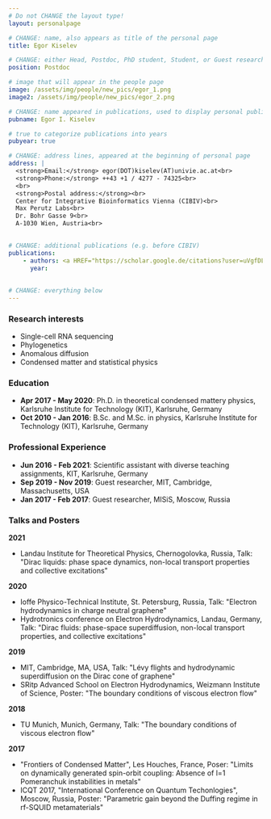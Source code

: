 ```yaml
---
# Do not CHANGE the layout type!
layout: personalpage

# CHANGE: name, also appears as title of the personal page
title: Egor Kiselev

# CHANGE: either Head, Postdoc, PhD student, Student, or Guest researcher
position: Postdoc

# image that will appear in the people page
image: /assets/img/people/new_pics/egor_1.png
image2: /assets/img/people/new_pics/egor_2.png

# CHANGE: name appeared in publications, used to display personal publications
pubname: Egor I. Kiselev

# true to categorize publications into years
pubyear: true

# CHANGE: address lines, appeared at the beginning of personal page
address: |
  <strong>Email:</strong> egor(DOT)kiselev(AT)univie.ac.at<br>
  <strong>Phone:</strong> ++43 +1 / 4277 - 74325<br>
  <br>
  <strong>Postal address:</strong><br>
  Center for Integrative Bioinformatics Vienna (CIBIV)<br>
  Max Perutz Labs<br>
  Dr. Bohr Gasse 9<br>
  A-1030 Wien, Austria<br>
  

# CHANGE: additional publications (e.g. before CIBIV)
publications:
    - authors: <a HREF="https://scholar.google.de/citations?user=uVgfDLwAAAAJ&hl=de&oi=ao">Google Scholar</a>
      year: 
  
  
# CHANGE: everything below
---
```

### Research interests
<div class="hline"></div>

* Single-cell RNA sequencing
* Phylogenetics
* Anomalous diffusion
* Condensed matter and statistical physics

### Education
<div class="hline"></div>

* __Apr 2017 - May 2020__: Ph.D. in theoretical condensed mattery physics, Karlsruhe Institute for Technology (KIT), Karlsruhe, Germany
* __Oct 2010 - Jan 2016__: B.Sc. and M.Sc. in physics, Karlsruhe Institute for Technology (KIT), Karlsruhe, Germany


### Professional Experience
<div class="hline"></div>


* __Jun 2016 - Feb 2021__: Scientific assistant with diverse teaching assignments, KIT, Karlsruhe, Germany
* __Sep 2019 - Nov 2019__: Guest researcher, MIT, Cambridge, Massachusetts, USA
* __Jan 2017 - Feb 2017__: Guest researcher, MISiS, Moscow, Russia


### Talks and Posters
<div class="hline"></div>

__2021__
* Landau Institute for Theoretical Physics, Chernogolovka, Russia, Talk: "Dirac liquids: phase space dynamics, non-local transport properties and collective excitations"

__2020__
* Ioffe Physico-Technical Institute, St. Petersburg, Russia, Talk: "Electron hydrodynamics in charge neutral graphene"
* Hydrotronics conference on Electron Hydrodynamics, Landau, Germany, Talk: "Dirac fluids: phase-space superdiffusion, non-local transport properties, and collective excitations"

__2019__
* MIT, Cambridge, MA, USA, Talk: "Lévy flights and hydrodynamic superdiffusion on the Dirac cone of graphene"
* SRitp Advanced School on Electron Hydrodynamics, Weizmann Institute of Science, Poster: "The boundary conditions of viscous electron flow"

__2018__
* TU Munich, Munich, Germany, Talk: "The boundary conditions of viscous electron flow"

__2017__
* "Frontiers of Condensed Matter", Les Houches, France, Poser: "Limits on dynamically generated spin-orbit coupling: Absence of l=1 Pomeranchuk instabilities in metals"
* ICQT 2017, "International Conference on Quantum Techonlogies", Moscow, Russia, Poster: "Parametric gain beyond the Duffing regime in rf-SQUID metamaterials"





